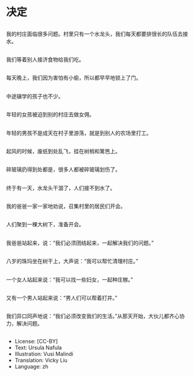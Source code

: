 # 决定

##
我的村庄面临很多问题。村里只有一个水龙头，我们每天都要排很长的队伍去接水。

##
我们等着别人接济食物给我们吃。

##
每天晚上，我们因为害怕有小偷，所以都早早地锁上了门。

##
中途辍学的孩子也不少。

##
年轻的女孩被迫到别的村庄去做女佣。

##
年轻的男孩不是成天在村子里游荡，就是到别人的农场里打工。

##
起风的时候，废纸到处乱飞，挂在树梢和篱笆上。

##
碎玻璃扔得到处都是，很多人都被碎玻璃划伤了。

##
终于有一天，水龙头干涸了，人们接不到水了。

##
我的爸爸一家一家地劝说，召集村里的居民们开会。

##
人们聚到一棵大树下，准备开会。

##
我爸爸站起来，说：“我们必须团结起来，一起解决我们的问题。”

##
八岁的珠玛坐在树干上，大声说：“我可以帮忙清理村庄。”

##
一个女人站起来说：“我可以找一些妇女，一起种庄稼。”

##
又有一个男人站起来说：“男人们可以帮着打井。”

##
我们异口同声地说：“我们必须改变我们的生活。”从那天开始，大伙儿都齐心协力，解决问题。

##
* License: [CC-BY]
* Text: Ursula Nafula
* Illustration: Vusi Malindi
* Translation: Vicky Liu
* Language: zh
